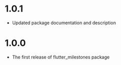# 1.0.1

* Updated package documentation and description

# 1.0.0

* The first release of flutter_milestones package
